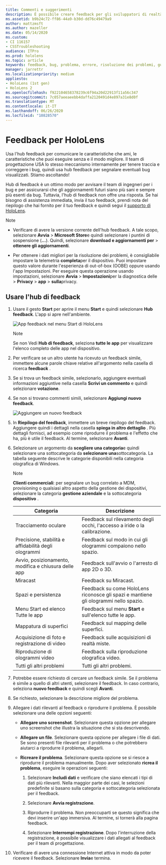 ```yaml
---
title: Commenti e suggerimenti
description: È possibile creare feedback per gli sviluppatori di realtà miste HoloLens e Windows usando l'hub feedback.
ms.assetid: b9b24c72-ff86-44a9-b30d-dd76c49479a9
author: mattzmsft
ms.author: mazeller
ms.date: 05/14/2020
ms.custom:
- CI 116157
- CSSTroubleshooting
audience: ITPro
ms.prod: hololens
ms.topic: article
keywords: feedback, bug, problema, errore, risoluzione dei problemi, guida
manager: jarrettr
ms.localizationpriority: medium
appliesto:
- HoloLens (1st gen)
- HoloLens 2
ms.openlocfilehash: f922104658378239c6f94a20d22913f11a56c347
ms.sourcegitcommit: 7c057aeeaeebb4daffa2120491d4e897a31e8d0f
ms.translationtype: MT
ms.contentlocale: it-IT
ms.lasthandoff: 06/26/2020
ms.locfileid: "10828570"
---
```

# Feedback per HoloLens

Usa l'hub feedback per comunicare le caratteristiche che ami, le caratteristiche che puoi eseguire senza e il modo migliore. Il team di progettazione USA lo stesso meccanismo internamente per tenere traccia e correggere i bug, quindi usa hub feedback per segnalare eventuali bug visualizzati. Stiamo ascoltando!

Hub di feedback è un ottimo modo per avvisare il team di ingegneri per i bug e per assicurarsi che gli aggiornamenti futuri siano più sani e sempre più esenti da bug. Tuttavia, l'hub di feedback non offre una risposta. Se hai bisogno di assistenza immediata, invia il tuo feedback, prendi nota del riepilogo che hai fornito per il tuo feedback e quindi segui il [supporto di HoloLens](https://support.microsoft.com/supportforbusiness/productselection?sapid=e9391227-fa6d-927b-0fff-f96288631b8f).

> [!NOTE]  
>  
> - Verificare di avere la versione corrente dell'hub feedback. A tale scopo, selezionare **Avvia**  >  **Microsoft Store**e quindi selezionare i puntini di sospensione (**...**). Quindi, selezionare **download e aggiornamenti per**  >  **ottenere gli aggiornamenti**.  
>  
> - Per ottenere i dati migliori per la risoluzione dei problemi, è consigliabile impostare la telemetria **completa**per il dispositivo. Puoi impostare questo valore durante l'esperienza di out-of-box (OOBE) oppure usando l'app Impostazioni. Per eseguire questa operazione usando impostazioni, selezionare **Avvia**  >  **Impostazioni**per la diagnostica delle  >  **Privacy**  >  **app**  >  **sulla**privacy.

## Usare l'hub di feedback

1. Usare il gesto **Start** per aprire il menu **Start** e quindi selezionare **Hub feedback**. L'app si apre nell'ambiente.

   ![App feedback nel menu Start di HoloLens](./images/hololens2-feedbackhub-tile.png)
   > [!NOTE]  
   > Se non Vedi **Hub di feedback**, seleziona **tutte le app** per visualizzare l'elenco completo delle app nel dispositivo.

1. Per verificare se un altro utente ha ricevuto un feedback simile, immettere alcune parole chiave relative all'argomento nella casella di ricerca **feedback** .
1. Se si trova un feedback simile, selezionarlo, aggiungere eventuali informazioni aggiuntive nella casella **Scrivi un commento** e quindi selezionare **votazione**.
1. Se non si trovano commenti simili, selezionare **Aggiungi nuovo feedback**.

   ![Aggiungere un nuovo feedback](./images/hololens-feedback-1.png)

1. In **Riepilogo del feedback**, immettere un breve riepilogo del feedback. Aggiungere quindi i dettagli nella casella **spiega in altro dettaglio** . Più dettagli fornisci, ad esempio come riprodurre il problema e l'effetto che ha, più è utile il feedback. Al termine, selezionare **Avanti**.

1. Selezionare un argomento da **scegliere una categoria**e quindi selezionare una sottocategoria da **selezionare una**sottocategoria. La tabella seguente descrive le categorie disponibili nella categoria olografica di Windows.

   > [!NOTE]  
   > **Clienti commerciali**: per segnalare un bug correlato a MDM, provisioning o qualsiasi altro aspetto della gestione dei dispositivi, selezionare la categoria **gestione aziendale** e la sottocategoria **dispositivo** .

   |Categoria |Descrizione |
   | --- | --- |
   |Tracciamento oculare |Feedback sul rilevamento degli occhi, l'accesso a iride o la calibrazione. |
   |Precisione, stabilità e affidabilità degli ologrammi |Feedback sul modo in cui gli ologrammi compaiono nello spazio. |
   |Avvio, posizionamento, modifica e chiusura delle app |Feedback sull'avvio o l'arresto di app 2D o 3D. |
   |Miracast |Feedback su Miracast. |
   |Spazi e persistenza |Feedback su come HoloLens riconosce gli spazi e mantiene gli ologrammi nello spazio. |
   |Menu Start ed elenco Tutte le app |Feedback sul menu **Start** e sull'elenco tutte le app. |
   |Mappatura di superfici |Feedback sul mapping delle superfici. |
   |Acquisizione di foto e registrazione di video |Feedback sulle acquisizioni di realtà miste. |
   |Riproduzione di ologrammi video |Feedback sulla riproduzione olografica video. |
   |Tutti gli altri problemi |Tutti gli altri problemi. |

1. Potrebbe essere richiesto di cercare un feedback simile. Se il problema è simile a quello di altri utenti, selezionare il feedback. In caso contrario, seleziona **nuovo feedback** e quindi scegli **Avanti**.

1. Se richiesto, selezionare la descrizione migliore del problema.

1. Allegare i dati rilevanti al feedback o riprodurre il problema. È possibile selezionare una delle opzioni seguenti:

   - **Allegare uno screenshot**. Selezionare questa opzione per allegare uno screenshot che illustra la situazione che si sta descrivendo.
   - **Allegare un file**. Selezionare questa opzione per allegare i file di dati. Se sono presenti file rilevanti per il problema o che potrebbero aiutarci a riprodurre il problema, allegarli.
   - **Ricreare il problema**. Selezionare questa opzione se si riesce a riprodurre il problema manualmente. Dopo aver selezionato **ricrea il problema**, eseguire le operazioni seguenti:  

     1. Selezionare **Includi dati** e verificare che siano elencati i tipi di dati più rilevanti. Nella maggior parte dei casi, le selezioni predefinite si basano sulla categoria e sottocategoria selezionata per il feedback.  
     1. Selezionare **Avvia registrazione**.

     1. Riprodurre il problema. Non preoccuparti se questo significa che devi inserire un'app immersiva. Al termine, si tornerà alla pagina feedback.
     1. Selezionare **Interrompi registrazione**. Dopo l'interruzione della registrazione, è possibile visualizzare i dati allegati al feedback per il team di progettazione.

1. Verificare di avere una connessione Internet attiva in modo da poter ricevere il feedback. Selezionare **Invia**e termina.
